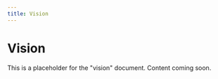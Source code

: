 ```yaml
---
title: Vision
---
```


# Vision

This is a placeholder for the "vision" document. Content coming soon.
